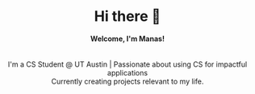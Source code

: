 <h1 align="center">Hi there 👋</h1>
<p align="center">
    <b>Welcome, I'm Manas!</b><br><br>
    <br>
        I'm a CS Student @ UT Austin | Passionate about using CS for impactful applications<br>
        Currently creating projects relevant to my life.<br><br>
    <br>
</p>

<!--
**Manas-Jain/Manas-Jain** is a ✨ _special_ ✨ repository because its `README.md` (this file) appears on your GitHub profile.

Here are some ideas to get you started:

- 🔭 I’m currently working on ...
- 🌱 I’m currently learning ...
- 👯 I’m looking to collaborate on ...
- 🤔 I’m looking for help with ...
- 💬 Ask me about ...
- 📫 How to reach me: ...
- 😄 Pronouns: ...
- ⚡ Fun fact: ...
-->

